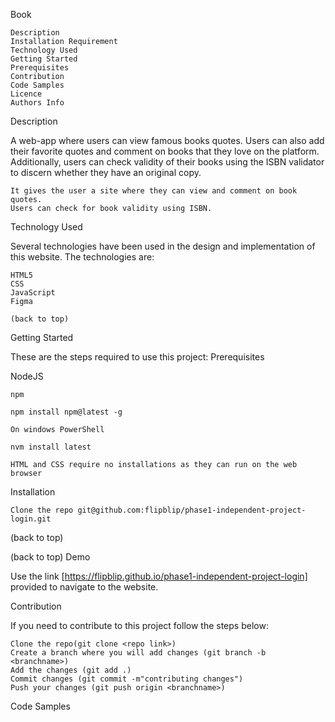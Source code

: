 Book

    Description
    Installation Requirement
    Technology Used
    Getting Started
    Prerequisites
    Contribution
    Code Samples
    Licence
    Authors Info

Description

A web-app where users can view famous books quotes. Users can also add their favorite quotes and comment on books that they love on the platform. Additionally, users can check validity of their books using the ISBN validator to discern whether they have an original copy.

    It gives the user a site where they can view and comment on book quotes.
    Users can check for book validity using ISBN.

Technology Used

Several technologies have been used in the design and implementation of this website. The technologies are:

    HTML5
    CSS
    JavaScript
    Figma

    (back to top)

Getting Started

These are the steps required to use this project:
Prerequisites

NodeJS

    npm

    npm install npm@latest -g

    On windows PowerShell

    nvm install latest

    HTML and CSS require no installations as they can run on the web browser

Installation

    Clone the repo git@github.com:flipblip/phase1-independent-project-login.git

(back to top)

(back to top)
Demo

Use the link [https://flipblip.github.io/phase1-independent-project-login] provided to navigate to the website. 


Contribution

If you need to contribute to this project follow the steps below:

    Clone the repo(git clone <repo link>)
    Create a branch where you will add changes (git branch -b <branchname>)
    Add the changes (git add .)
    Commit changes (git commit -m"contributing changes")
    Push your changes (git push origin <branchname>)

Code Samples
